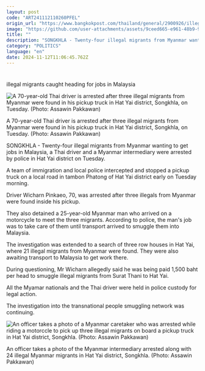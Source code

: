 ```yaml
---
layout: post
code: "ART241112110260PFEL"
origin_url: "https://www.bangkokpost.com/thailand/general/2900926/illegal-migrants-caught-heading-for-jobs-in-malaysia"
image: "https://github.com/user-attachments/assets/9ceed665-e961-48b9-9d42-4df7f231e2b0"
title: ""
description: "SONGKHLA - Twenty-four illegal migrants from Myanmar wanting to get jobs in Malaysia, a Thai driver and a Myanmar intermediary were arrested by police in Hat Yai district on Tuesday."
category: "POLITICS"
language: "en"
date: 2024-11-12T11:06:45.762Z
---
```


# 

illegal migrants caught heading for jobs in Malaysia

![A 70-year-old Thai driver is arrested after three illegal migrants from Myanmar were found in his pickup truck in Hat Yai district, Songkhla, on Tuesday. (Photo: Assawin Pakkawan)](https://github.com/user-attachments/assets/6151c979-70cd-4d90-962a-7d4057ceec74)

A 70-year-old Thai driver is arrested after three illegal migrants from Myanmar were found in his pickup truck in Hat Yai district, Songkhla, on Tuesday. (Photo: Assawin Pakkawan)

SONGKHLA - Twenty-four illegal migrants from Myanmar wanting to get jobs in Malaysia, a Thai driver and a Myanmar intermediary were arrested by police in Hat Yai district on Tuesday.

A team of immigration and local police intercepted and stopped a pickup truck on a local road in tambon Phatong of Hat Yai district early on Tuesday morning.

Driver Wicharn Pinkaeo, 70, was arrested after three illegals from Myanmar were found inside his pickup.

They also detained a 25-year-old Myanmar man who arrived on a motorcycle to meet the three migrants. According to police, the man's job was to take care of them until transport arrived to smuggle them into Malaysia.

The investigation was extended to a search of three row houses in Hat Yai, where 21 illegal migrants from Myanmar were found. They were also awaiting transport to Malaysia to get work there.

During questioning, Mr Wicharn allegedly said he was being paid 1,500 baht per head to smuggle illegal migrants from Surat Thani to Hat Yai.

All the Myamar nationals and the Thai driver were held in police custody for legal action.

The investigation into the transnational people smuggling network was continuing.

![An officer takes a photo of a Myanmar caretaker who was arrested while riding a motorccle to pick up three illegal migrants on board a pickup truck in Hat Yai district, Songkhla. (Photo: Assawin Pakkawan)](https://github.com/user-attachments/assets/d6649020-e727-402a-a930-f19014113427)

An officer takes a photo of the Myanmar intermediary arrested along with 24 illegal Myanmar migrants in Hat Yai district, Songkhla. (Photo: Assawin Pakkawan)